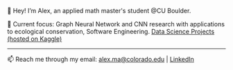 👋 Hey! I’m Alex, an applied math master's student @CU Boulder.

🚀 Current focus: Graph Neural Network and CNN research with applications to ecological conservation, Software Engineering. [Data Science Projects (hosted on Kaggle)](https://tianyimasf.github.io/ai-for-good-projects.html)

---

📫 Reach me through my email: alex.ma@colorado.edu | [LinkedIn](https://www.linkedin.com/in/alex-tianyi-ma/)
